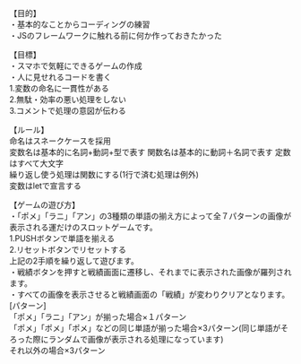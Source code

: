 【目的】<br>
・基本的なことからコーディングの練習<br>
・JSのフレームワークに触れる前に何か作っておきたかった<br>

【目標】<br>
・スマホで気軽にできるゲームの作成<br>
・人に見せれるコードを書く<br>
  1.変数の命名に一貫性がある<br>
  2.無駄・効率の悪い処理をしない<br>
  3.コメントで処理の意図が伝わる<br>

【ルール】<br>
命名はスネークケースを採用<br>
変数名は基本的に名詞+動詞+型で表す
関数名は基本的に動詞＋名詞で表す
定数はすべて大文字<br>
繰り返し使う処理は関数にする(1行で済む処理は例外)<br>
変数はletで宣言する<br>

【ゲームの遊び方】<br>
・「ポメ」「ラニ」「アン」の3種類の単語の揃え方によって全７パターンの画像が表示される運だけのスロットゲームです。<br>
1.PUSHボタンで単語を揃える<br>
2.リセットボタンでリセットする<br>
上記の2手順を繰り返して遊びます。<br>
・戦績ボタンを押すと戦績画面に遷移し、それまでに表示された画像が羅列されます。<br>
・すべての画像を表示させると戦績画面の「戦績」が変わりクリアとなります。<br>
[パターン]<br>
「ポメ」「ラニ」「アン」が揃った場合×１パターン<br>
「ポメ」「ポメ」「ポメ」などの同じ単語が揃った場合×3パターン(同じ単語がそろった際にランダムで画像が表示される処理になっています)<br>
それ以外の場合×3パターン<br>
